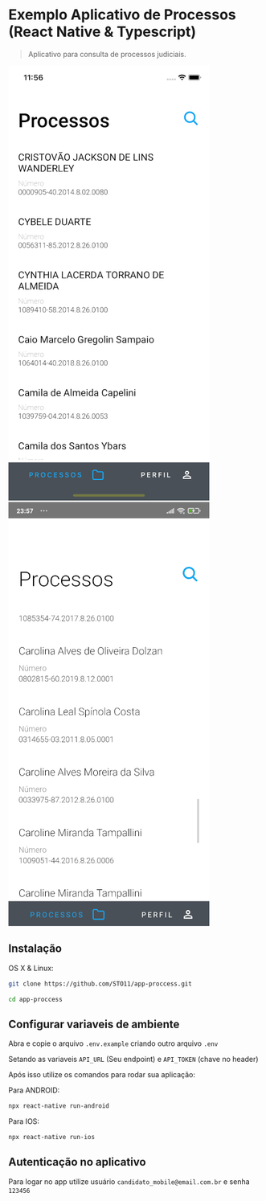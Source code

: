 # Exemplo Aplicativo de Processos (React Native & Typescript)
> Aplicativo para consulta de processos judiciais.


![](ios.png) ![](android.jpg)

## Instalação

OS X & Linux:

```sh
git clone https://github.com/STO11/app-proccess.git
```

```sh
cd app-proccess
```

## Configurar variaveis de ambiente

Abra e copie o arquivo `.env.example` criando outro arquivo `.env`

Setando as variaveis  `API_URL` (Seu endpoint) e `API_TOKEN` (chave no header)

Após isso utilize os comandos para rodar sua aplicação:

Para ANDROID:
```sh
npx react-native run-android
```

Para IOS:
```sh
npx react-native run-ios
```
## Autenticação no aplicativo

Para logar no app utilize usuário `candidato_mobile@email.com.br`  e senha `123456`
